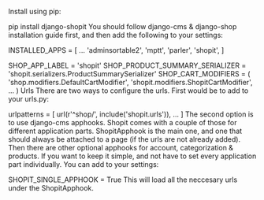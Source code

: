 Install using pip:

pip install django-shopit
You should follow django-cms & django-shop installation guide first, and then add the following to your settings:

INSTALLED_APPS = [
    ...
    'adminsortable2',
    'mptt',
    'parler',
    'shopit',
]

SHOP_APP_LABEL = 'shopit'
SHOP_PRODUCT_SUMMARY_SERIALIZER = 'shopit.serializers.ProductSummarySerializer'
SHOP_CART_MODIFIERS = (
    'shop.modifiers.DefaultCartModifier',
    'shopit.modifiers.ShopitCartModifier',
    ...
)
Urls
There are two ways to configure the urls. First would be to add to your urls.py:

urlpatterns = [
    url(r'^shop/', include('shopit.urls')),
    ...
]
The second option is to use django-cms apphooks. Shopit comes with a couple of those for different application parts. ShopitApphook is the main one, and one that should always be attached to a page (if the urls are not already added). Then there are other optional apphooks for account, categorization & products. If you want to keep it simple, and not have to set every application part individually. You can add to your settings:

SHOPIT_SINGLE_APPHOOK = True
This will load all the neccesary urls under the ShopitApphook.
